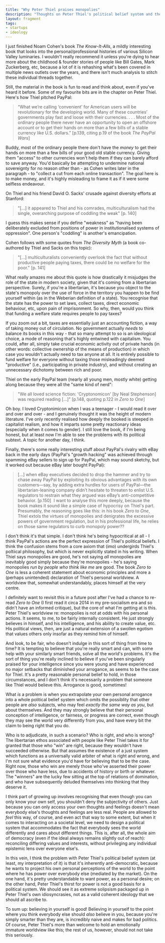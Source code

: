 ```yaml
---
title: "Why Peter Thiel praises monopolies"
description: "Thoughts on Peter Thiel's political belief system and the unstated assumptions buried within it."
layout: fragment
tags:
- startups
- ideology
---
```


I just finished Noam Cohen's book _The Know-It-Alls_, a mildly interesting book that looks into the personal/professional histories of various Silicon Valley luminaries. I wouldn't really recommend it unless you're dying to hear more about the childhood & founder stories of people like Bill Gates, Mark Zuckerberg, etc, because a lot of it is rehashing what's been covered in multiple news outlets over the years, and there isn't much analysis to stitch these individual threads together.

Still, the material in the book is fun to read and think about, even if you've heard it before. Some of my favourite bits are in the chapter on Peter Thiel. Here's how Thiel pitched PayPal:

> “What we’re calling ‘convenient’ for American users will be revolutionary for the developing world. Many of these countries’ governments play fast and loose with their currencies. . . . Most of the ordinary people there never have an opportunity to open an offshore account or to get their hands on more than a few bills of a stable currency like U.S. dollars.” \[p.139, citing p.19 of the book _The PayPal Wars_\]

Buddy, most of the ordinary people there don't have the _money_ to get their hands on more than a few bills of your good old stable currency. Giving them "access" to other currencies won't help them if they can barely afford to save anyway. You'd basically be attempting to undermine national sovereignty for no reason other than - as Cohen writes later in the paragraph - to "collect a cut from each online transaction". The goal here is to make money, and it's highly misleading to frame it as if it were some selfless endeavour.

On Thiel and his friend David O. Sacks' crusade against diversity efforts at Stanford:

> "[...] it appeared to Thiel and his comrades, multiculturalism had the single, overarching purpose of coddling the weak" \[p. 140\]

I guess this makes sense if you define "weakness" as "having been deliberately excluded from positions of power in institutionalised systems of oppression". One person's "coddling" is another's emancipation.

Cohen follows with some quotes from _The Diversity Myth_ (a book co-authored by Thiel and Sacks on this topic):

> "[...] multiculturalists conveniently overlook the fact that without productive people paying taxes, there could be no welfare for the poor." \[p. 141\]

What really amazes me about this quote is how drastically it misjudges the role of the state in modern society, given that it's coming from a libertarian perspective. Surely, if you're a libertarian, it's because you object to the state's monopoly over the use of force in the territory you happen to be find yourself within (as in the Weberian definition of a state). You recognise that the state has the power to set laws, collect taxes, direct economic behaviour, etc, upon pain of imprisonment. So why, then, would you think that funding a welfare state requires people to pay taxes?

If you zoom out a bit, taxes are essentially just an accounting fiction, a way of taking money out of circulation. No government actually _needs_ to balance its books in this way - that so many attempt to so is an ideological choice, a mode of reasoning that's highly entwined with capitalism. You could, after all, simply take crucial economic activity out of private hands (in other words: collective ownership of the means of production) in which case you wouldn't actually need to tax anyone at all. It is entirely possible to fund welfare for everyone without taxing those misleadingly deemed "productive" (i.e., participating in private industry), and without creating an unnecessary dichotomy between rich and poor.

Thiel on the early PayPal team (nearly all young men, mostly white) getting along because they were all the "same kind of nerd":

> "We all loved science fiction: 'Cryptonomicon' \[by Neal Stephenson\] was required reading [...]" \[p.148, quoting p.122 in _Zero to One_\]

Oh boy. I loved Cryptonimicon when I was a teenager - I would read it over and over and over - and I genuinely thought it was the height of modern literature. I've only recently realised how deeply the booked is steeped in capitalist realism, and how it imparts some pretty reactionary ideas (especially when it comes to gender). I still love the book, if I'm being honest, but at least now I'm able to see the problems with its political subtext. A topic for another day, I think.

Finally, there's some really interesting stuff about PayPal's rivalry with eBay back in the early days (PayPal's "growth hacking" was achieved through spamming eBay sellers to sign up for PayPal, which may sound sketchy, but it worked out because eBay later bought PayPal):

> [...] when eBay executives decided to drop the hammer and try to chase away PayPal by exploiting its obvious advantages with its own customers—say, by adding extra hurdles for users of PayPal—the libertarian-leaning company didn’t hesitate to threaten to enlist U.S. regulators to restrain what they argued was eBay’s anti-competitive behavior. \[p.150\]
​
I want to analyse this more deeply, because the book makes it sound like a simple case of hypocrisy on Thiel's part. Presumably, the reasoning goes like this: in his book _Zero to One_, Thiel extols the virtues of monopolies and denigrates the excessive powers of government regulation, but in his professional life, he relies on those same regulators to curb monopoly power??

I don't think it's that simple. I don't think he's being hypocritical at all - I think PayPal's actions are the perfect expression of Thiel's political beliefs. I think the confusion stems from a core axiom that (imo) undergirds Thiel's poltiical philosophy, but which is never explicitly stated in his writing. When Thiel says monopolies are good, he's not saying _all_ monopolies are inevitably good simply because they're monopolies - he's saying monopolies _run by people who think like me_ are good. The book _Zero to One_ is less a coherent statement about economic principles and more a (perhaps unintended) declaration of Thiel's personal worldview. A worldview that, somewhat understandably, places himself at the very centre.

I definitely want to revisit this in a future post after I've had a chance to re-read _Zero to One_ (I first read it circa 2014 in my pre-socialism era and so didn't have an informed critique), but the core of what I'm getting at is this. Peter Thiel's worldview re: monopolies is not at odds with his personal actions. It seems, to me, to be fairly internally consistent. He just strongly believes in himself, and his intelligence, and his ability to create value, etc. His political views, then, are just a natural extension of a swollen egotism that values others only insofar as they remind him of himself.

And look, to be fair, who doesn't indulge in this sort of thing from time to time? It is tempting to believe that you're really smart and can, with some help with your similarly smart friends, solve all the world's problems. It's the sort of thing you're really inclined to believe if you've been singularly praised for your intelligence since you were young and have experienced no major setbacks that diminished your arrogance, as seems to be the case for Thiel. It's a pretty reasonable personal belief to hold, in those circumstances, and I don't think it's necessarily a problem that someone like Thiel would believe this. Arrogance is good, sometimes!

What _is_ a problem is when you extrapolate your own personal arrogance into a whole political belief system which omits the possiblity that other people are _also_ subjects, who may feel _exactly the same way as you_, but about themselves. And they may strongly believe that their personal conception of intelligence, or fairness, or progress are correct, even though they may see the world very differently from you, and have every bit the claim to being right that you do.

Who is to adjudicate, in such a scenario? Who is right, and who is wrong? The libertarian ethos associated with people like Peter Thiel takes it for granted that those who "win" are right, because they wouldn't have succeeded otherwise. But that assumes the existence of a just system which functions as a universally valid arbiter of what is right and wrong, and I'm not sure what evidence you'd have for believing that to be the case. Right now, those who win are merely those who've asserted their power over those who have less, due to accidents of history or birth or whatever. The "winners" are the lucky few sitting at the top of relations of domination, and  who have subsequently deluded themselves into thinking that they deserve it.

I think part of growing up involves recognising that even though you can only know your own self, you shouldn't deny the subjectivity of others. Just because you can only access your own thoughts and feelings doesn't mean everybody else's thoughts and feelings are less real. People are allowed to _feel_ this way, of course, and even act that way to some extent, but when it comes to interacting on a societal level, we need to design a political system that accommodates the fact that everybody sees the world differently and cares about different things. This is, after all, the whole aim of democracy (even if the ideal always remains slightly out of reach): reconciling differing values and interests, without privileging any individual epistemic lens over everyone else's.

In this vein, I think the problem with Peter Thiel's political belief system (at least, my interpretation of it) is that it's inherently anti-democratic, because he wants to project his own personal perceptions of the world to the point where he has power over everybody else (mediated by the market). On the one hand, it's pretty understandable to want power, as a personal desire; on the other hand, Peter Thiel's thirst for power is not a good basis for a political system. We should see it as extreme solipsism packaged up in Peter Thiel's own idiosyncrasies, not as a valid coherent ideology that we should all ascribe to.

To sum up: believing in yourself is good! Believing in yourself to the point where you think everybody else should _also_ believe in you, because you're simply smarter than they are, is incredibly naive and makes for bad politics. Of course, Peter Thiel's more than welcome to hold an emotionally immature worldview like this; the rest of us, however, should not not take this seriously.
